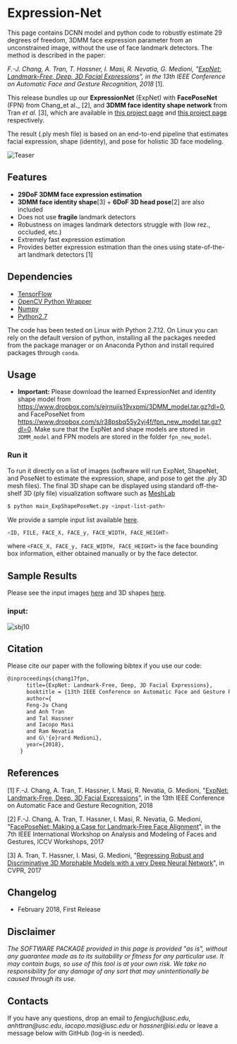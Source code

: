 # Expression-Net

This page contains DCNN model and python code to robustly estimate 29 degrees of freedom, 3DMM face expression parameter from an unconstrained image, without the use of face landmark detectors. The method is described in the paper:

_F.-J. Chang, A. Tran, T. Hassner, I. Masi, R. Nevatia, G. Medioni, "[ExpNet: Landmark-Free, Deep, 3D Facial Expressions](https://arxiv.org/abs/1708.07517)", in the 13th IEEE Conference on Automatic Face and Gesture Recognition, 2018_ [1].

This release bundles up our **ExpressionNet** (ExpNet) with **FacePoseNet** (FPN) from Chang_et al._ [2], and **3DMM face identity shape network** from Tran _et al._ [3], which are available in [this project page](https://github.com/fengju514/Face-Pose-Net) and [this project page](https://github.com/anhttran/3dmm_cnn) respectively.

The result (.ply mesh file) is based on an end-to-end pipeline that estimates facial expression, shape (identity), and pose for holistic 3D face modeling.

![Teaser](https://github.com/fengju514/Expression-Net/blob/master/ExpNet_teaser_v2.jpg)

## Features
* **29DoF 3DMM face expression estimation**
* **3DMM face identity shape**[3] + **6DoF 3D head pose**[2] are also included
* Does not use **fragile** landmark detectors
* Robustness on images landmark detectors struggle with (low rez., occluded, etc.)
* Extremely fast expression estimation
* Provides better expression estmation than the ones using state-of-the-art landmark detectors [1]

## Dependencies

* [TensorFlow](https://www.tensorflow.org/)
* [OpenCV Python Wrapper](http://opencv.org/)
* [Numpy](http://www.numpy.org/)
* [Python2.7](https://www.python.org/download/releases/2.7/)

The code has been tested on Linux with Python 2.7.12. On Linux you can rely on the default version of python, installing all the packages needed from the package manager or on Anaconda Python and install required packages through `conda`. 


## Usage

* **Important:** Please download the learned ExpressionNet and identity shape model from https://www.dropbox.com/s/ejrnujis19vxpmi/3DMM_model.tar.gz?dl=0, and FacePoseNet from https://www.dropbox.com/s/r38psbq55y2yj4f/fpn_new_model.tar.gz?dl=0. Make sure that the ExpNet and shape models are stored in `3DMM_model` and FPN models are stored in the folder `fpn_new_model`.

### Run it

To run it directly on a list of images (software will run ExpNet, ShapeNet, and PoseNet to estimate the expression, shape, and pose to get the .ply 3D mesh files). The final 3D shape can be displayed using standard off-the-shelf 3D (ply file) visualization software such as [MeshLab](http://meshlab.sourceforge.net)

```bash
$ python main_ExpShapePoseNet.py <input-list-path>
```

We provide a sample input list available [here](input.csv).
```bash
<ID, FILE, FACE_X, FACE_y, FACE_WIDTH, FACE_HEIGHT>
```
where `<FACE_X, FACE_y, FACE_WIDTH, FACE_HEIGHT>` is the face bounding box information, either obtained manually or by the face detector. 

## Sample Results
Please see the input images [here](images) and 3D shapes [here](output_ply).

### input: ### 
![sbj10](https://github.com/fengju514/Expression-Net/blob/master/ExpNet_sample_results.jpg)



## Citation

Please cite our paper with the following bibtex if you use our code:

``` latex
@inproceedings{chang17fpn,
      title={ExpNet: Landmark-Free, Deep, 3D Facial Expressions},
      booktitle = {13th IEEE Conference on Automatic Face and Gesture Recognition},
      author={
      Feng-Ju Chang
      and Anh Tran 
      and Tal Hassner 
      and Iacopo Masi 
      and Ram Nevatia
      and G\'{e}rard Medioni},
      year={2018},
    }
```

## References
[1] F.-J. Chang, A. Tran, T. Hassner, I. Masi, R. Nevatia, G. Medioni, "[ExpNet: Landmark-Free, Deep, 3D Facial Expressions](https://arxiv.org/abs/1708.07517)", in the 13th IEEE Conference on Automatic Face and Gesture Recognition, 2018

[2] F.-J. Chang, A. Tran, T. Hassner, I. Masi, R. Nevatia, G. Medioni, "[FacePoseNet: Making a Case for Landmark-Free Face Alignment](https://arxiv.org/abs/1708.07517)", in the 7th IEEE International Workshop on Analysis and Modeling of Faces and Gestures, ICCV Workshops, 2017

[3] A. Tran, T. Hassner, I. Masi, G. Medioni, "[Regressing Robust and Discriminative 3D Morphable Models with a very Deep Neural Network](https://arxiv.org/abs/1612.04904)", in CVPR, 2017


## Changelog
- February 2018, First Release 

## Disclaimer

_The SOFTWARE PACKAGE provided in this page is provided "as is", without any guarantee made as to its suitability or fitness for any particular use. It may contain bugs, so use of this tool is at your own risk. We take no responsibility for any damage of any sort that may unintentionally be caused through its use._

## Contacts

If you have any questions, drop an email to _fengjuch@usc.edu_, _anhttran@usc.edu_, _iacopo.masi@usc.edu_ or _hassner@isi.edu_ or leave a message below with GitHub (log-in is needed).
